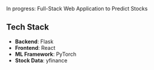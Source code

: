 In progress: Full-Stack Web Application to Predict Stocks

## Tech Stack
- **Backend**: Flask
- **Frontend**: React
- **ML Framework**: PyTorch
- **Stock Data**: yfinance
